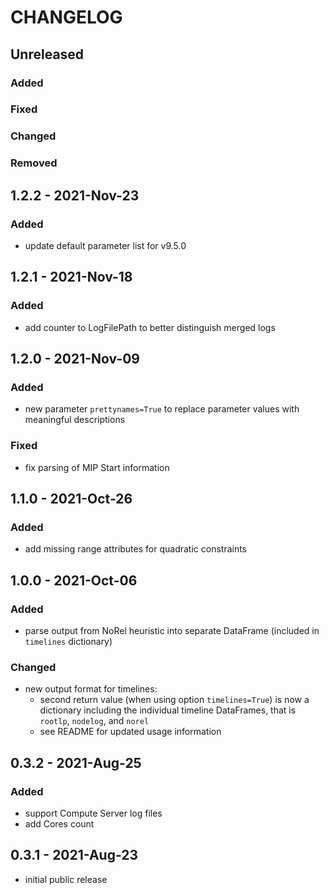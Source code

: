 # CHANGELOG
## Unreleased
### Added
### Fixed
### Changed
### Removed

## 1.2.2 - 2021-Nov-23
### Added
- update default parameter list for v9.5.0

## 1.2.1 - 2021-Nov-18
### Added
- add counter to LogFilePath to better distinguish merged logs

## 1.2.0 - 2021-Nov-09
### Added
- new parameter `prettynames=True` to replace parameter values with meaningful descriptions
### Fixed
- fix parsing of MIP Start information

## 1.1.0 - 2021-Oct-26
### Added
- add missing range attributes for quadratic constraints

## 1.0.0 - 2021-Oct-06
### Added
- parse output from NoRel heuristic into separate DataFrame (included in `timelines` dictionary)
### Changed
- new output format for timelines:
  - second return value (when using option `timelines=True`) is now a dictionary including the individual timeline DataFrames, that is `rootlp`, `nodelog`, and `norel`
  - see README for updated usage information

## 0.3.2 - 2021-Aug-25
### Added
- support Compute Server log files
- add Cores count

## 0.3.1 - 2021-Aug-23
- initial public release

